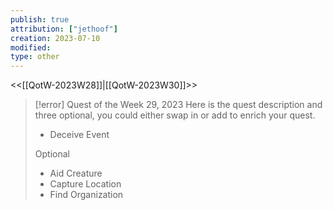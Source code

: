 ```yaml
---
publish: true
attribution: ["jethoof"]
creation: 2023-07-10
modified: 
type: other
---
```

<<[[QotW-2023W28]]|[[QotW-2023W30]]>>

> [!error] Quest of the Week 29, 2023
> Here is the quest description and three optional, you could either swap in or add to enrich your quest.
> 
> - Deceive Event
> 
> Optional
> 
> - Aid Creature
> - Capture Location
> - Find Organization